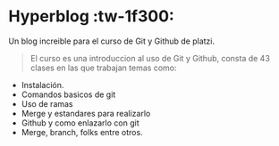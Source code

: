 # Hyperblog :tw-1f300:
Un blog increible para el  curso de Git y Github de platzi.

>El curso es una introduccion al uso de Git y Github, consta de 43 clases en las que trabajan temas como:
- Instalación.
- Comandos basicos de git
- Uso de ramas
- Merge y estandares para realizarlo
- Github y como enlazarlo con git
- Merge, branch, folks entre otros.